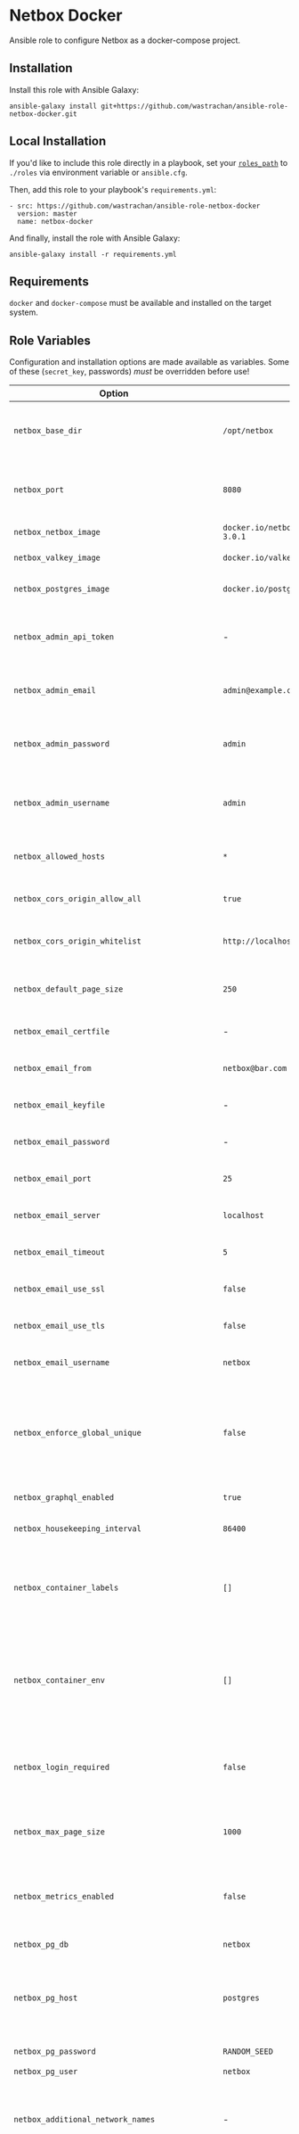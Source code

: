 # Netbox Docker

Ansible role to configure Netbox as a docker-compose project.

## Installation

Install this role with Ansible Galaxy:

`ansible-galaxy install git+https://github.com/wastrachan/ansible-role-netbox-docker.git`

## Local Installation

If you'd like to include this role directly in a playbook, set your [`roles_path`](https://docs.ansible.com/ansible/latest/reference_appendices/galaxy.html#roles-path) to `./roles` via environment variable or `ansible.cfg`.

Then, add this role to your playbook's `requirements.yml`:

```
- src: https://github.com/wastrachan/ansible-role-netbox-docker
  version: master
  name: netbox-docker
```

And finally, install the role with Ansible Galaxy:

`ansible-galaxy install -r requirements.yml`

## Requirements

`docker` and `docker-compose` must be available and installed on the target system.

## Role Variables

Configuration and installation options are made available as variables. Some of these (`secret_key`, passwords) _must_ be overridden before use!

| Option                                         | Default                       | Description                                                                                                                                             |
| ---------------------------------------------- | ----------------------------- | ------------------------------------------------------------------------------------------------------------------------------------------------------- |
| `netbox_base_dir`                              | `/opt/netbox`                 | Root path for netbox's docker-compose file and data store                                                                                               |
| `netbox_port`                                  | `8080`                        | Host port to expose netbox on. If blank, netbox's port is not exposed                                                                                   |
| `netbox_netbox_image`                          | `docker.io/netboxcommunity/netbox:v4.1-3.0.1` | Netbox docker image tag                                                                                                                 |
| `netbox_valkey_image`                          | `docker.io/valkey/valkey:8.0-alpine`              | Valkey docker image tag                                                                                                             |
| `netbox_postgres_image`                        | `docker.io/postgres:16-alpine`          | Postgres docker image tag                                                                                                                     |
| `netbox_admin_api_token`                       | -                             | API token for the default admin user, created on first run                                                                                              |
| `netbox_admin_email`                           | `admin@example.com`           | Email of the default admin user, created on first run                                                                                                   |
| `netbox_admin_password`                        | `admin`                       | Password for the default admin user, created on first run                                                                                               |
| `netbox_admin_username`                        | `admin`                       | Username of the default admin user, created on first run                                                                                                |
| `netbox_allowed_hosts`                         | `*`                           | If set, connections will be restricted to this host header                                                                                              |
| `netbox_cors_origin_allow_all`                 | `true`                        | If set to true, all CORS origins will be allowed                                                                                                        |
| `netbox_cors_origin_whitelist`                 | `http://localhost`            | Whitelist of acceptable CORS origin headers                                                                                                             |
| `netbox_default_page_size`                     | `250`                         | Default number of objects for paginated views                                                                                                           |
| `netbox_email_certfile`                        | -                             | [Email server settings documentation](https://docs.djangoproject.com/en/3.1/ref/settings/#std:setting-EMAIL_HOST)                                       |
| `netbox_email_from`                            | `netbox@bar.com`              | [Email server settings documentation](https://docs.djangoproject.com/en/3.1/ref/settings/#std:setting-EMAIL_HOST)                                       |
| `netbox_email_keyfile`                         | -                             | [Email server settings documentation](https://docs.djangoproject.com/en/3.1/ref/settings/#std:setting-EMAIL_HOST)                                       |
| `netbox_email_password`                        | -                             | [Email server settings documentation](https://docs.djangoproject.com/en/3.1/ref/settings/#std:setting-EMAIL_HOST)                                       |
| `netbox_email_port`                            | `25`                          | [Email server settings documentation](https://docs.djangoproject.com/en/3.1/ref/settings/#std:setting-EMAIL_HOST)                                       |
| `netbox_email_server`                          | `localhost`                   | [Email server settings documentation](https://docs.djangoproject.com/en/3.1/ref/settings/#std:setting-EMAIL_HOST)                                       |
| `netbox_email_timeout`                         | `5`                           | [Email server settings documentation](https://docs.djangoproject.com/en/3.1/ref/settings/#std:setting-EMAIL_HOST)                                       |
| `netbox_email_use_ssl`                         | `false`                       | [Email server settings documentation](https://docs.djangoproject.com/en/3.1/ref/settings/#std:setting-EMAIL_HOST)                                       |
| `netbox_email_use_tls`                         | `false`                       | [Email server settings documentation](https://docs.djangoproject.com/en/3.1/ref/settings/#std:setting-EMAIL_HOST)                                       |
| `netbox_email_username`                        | `netbox`                      | [Email server settings documentation](https://docs.djangoproject.com/en/3.1/ref/settings/#std:setting-EMAIL_HOST)                                       |
| `netbox_enforce_global_unique`                 | `false`                       | Enforcement of unique IP space can be toggled on a per-VRF basis. To enforce unique IP space within the global table, set this to true                  |
| `netbox_graphql_enabled`                       | `true`                        | Enable GraphQL API                                                                                                                                      |
| `netbox_housekeeping_interval`                 | `86400`                       | Interval to run housekeeping worker                                                                                                                     |
| `netbox_container_labels`                      | `[]`                          | Optional extra container labels to apply to the netbox container. See [Traefiknginx-proxy Support](#traefiknginx-proxy-support)                         |
| `netbox_container_env`                         | `[]`                          | Optional extra container environment variables to apply to the netbox container. See [Traefik/nginx-proxy Support](#traefiknginx-proxy-support)         |
| `netbox_login_required`                        | `false`                       | Whether or not a user must be authenticated to view DCIM details in Netbox                                                                              |
| `netbox_max_page_size`                         | `1000`                        | Maximum number of objects for paginated API requests                                                                                                    |
| `netbox_metrics_enabled`                       | `false`                       | Expose Prometheus monitoring metrics at the HTTP endpoint '/metrics'                                                                                    |
| `netbox_pg_db`                                 | `netbox`                      | Postgres database name                                                                                                                                  |
| `netbox_pg_host`                               | `postgres`                    | Postgres database host. This should not be changed if using the default docker-compose setup.                                                           |
| `netbox_pg_password`                           | `RANDOM_SEED`            | Postgres password                                                                                                                                            |
| `netbox_pg_user`                               | `netbox`                      | Postgres user                                                                                                                                           |
| `netbox_additional_network_names`              | -                             | Extra external networks to attach to the netbox container. See [Traefik/nginx-proxy Support](#traefiknginx-proxy-support)                               |
| `netbox_valkey_cache_host`                     | `valkey-cache`                 | Valkey cache instance host. This should not be changed if using the default docker-compose setup.                                                      |
| `netbox_valkey_cache_insecure_skip_tls_verify` | `false`                       | If true, certificates for valkey cache are not checked                                                                                                  |
| `netbox_valkey_cache_password`                 | `RANDOM_SEED`               | Valkey cache instance password                                                                                                                            |
| `netbox_valkey_cache_ssl`                      | `false`                       | If true, communication with valkey is secured with SSL                                                                                                  |
| `netbox_valkey_host`                           | `valkey`                       | Valkey instance host. This should not be changed if using the default docker-compose setup.                                                            |
| `netbox_valkey_insecure_skip_tls_verify`       | `false`                       | If true, certificates for valkey are not checked                                                                                                        |
| `netbox_valkey_password`                       | `RANDOM_SEED`               | Valkey instance password                                                                                                                                  |
| `netbox_secret_key`                            | -                             | [Netbox secret key](https://docs.djangoproject.com/en/stable/ref/settings/#std:setting-SECRET_KEY). Should be at least 50 characters long               |
| `netbox_skip_startup_scripts`                  | `false`                       | If true, do not run startup scripts on container start                                                                                                  |
| `netbox_skip_superuser`                        | `false`                       | If true, do not create superuser on container start                                                                                                     |
| `netbox_webhooks_enabled`                      | `true`                        | If true, enable netbox webhooks functionality                                                                                                           |
| `netbox_extra_config`                          | -                             | If provided, this string will be rendered in [`config/extra.py`](https://github.com/netbox-community/netbox-docker/blob/release/configuration/extra.py) |

## Example Playbook

Including an example of how to use your role (for instance, with variables passed in as parameters) is always nice for users too:

    - hosts: servers
      roles:
        - netbox-docker

## Traefik/nginx-proxy Support

This playbook can be used with [traefik](https://hub.docker.com/_/traefik) or jwilder's [nginx-proxy](https://hub.docker.com/r/jwilder/nginx-proxy) by adding labels with `netbox_container_labels`, or environment variables with `netbox_container_env`, respectively. Additionally, `netbox_additional_network_names` will attach the netbox service to additional networks, as traefik/nginx-proxy usually reside in a network other than that created by docker-compose projects. While not a complete guide to these services, your configuration may look like the below:

#### traefik

```yaml
netbox_port: null
netbox_additional_network_names: 
  - traefik
netbox_container_labels:
  traefik.enable: "true"
  traefik.http.services.netbox.loadbalancer.server.port: "8080"
  traefik.http.routers.netbox.rule: "Host(`netbox.domain.com`)"
```

#### nginx-proxy

```yaml
netbox_port: null
netbox_additional_network_names: 
  - nginx
netbox_container_env:
  VIRTUAL_HOST: netbox.domain.com
  VIRTUAL_PORT: "8080"
```

## License

This project itself is licensed under the terms of the [MIT License](LICENSE). View [license information](https://github.com/netbox-community/netbox/blob/develop/LICENSE.txt) for software contained within.

